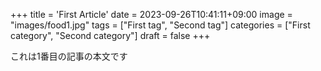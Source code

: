 +++
title = 'First Article'
date = 2023-09-26T10:41:11+09:00
image = "images/food1.jpg"
tags = ["First tag", "Second tag"]
categories = ["First category", "Second category"]
draft = false
+++

これは1番目の記事の本文です

